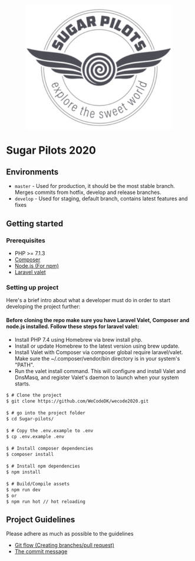<p align="center">
<img src="https://github.com/jannickholm/Sugar-pilots/blob/develop/SugarPilots_logo-300x253.png" align="center" width="400" alt="Project logo">
</p>

# Sugar Pilots 2020

## Environments
* `master` - Used for production, it should be the most stable branch. Merges commits from hotfix, develop and release branches.
* `develop` -  Used for staging, default branch, contains latest features and fixes

## Getting started

### Prerequisites
* PHP >= 7.1.3
* [Composer](https://getcomposer.org/)
* [Node.js (For npm)](https://nodejs.org/dist/v12.16.2/node-v12.16.2.pkg)
* [Laravel valet](https://laravel.com/docs/7.x/valet)

### Setting up project
Here's a brief intro about what a developer must do in order to start developing
the project further:


#### Before cloning the repo make sure you have Laravel Valet, Composer and node.js installed. Follow these steps for laravel valet:

* Install PHP 7.4 using Homebrew via brew install php.
* Install or update Homebrew to the latest version using brew update.
* Install Valet with Composer via composer global require laravel/valet. Make sure the ~/.composer/vendor/bin directory is in your system's "PATH".
* Run the valet install command. This will configure and install Valet and DnsMasq, and register Valet's daemon to launch when your system starts.


```shell
$ # Clone the project
$ git clone https://github.com/WeCodeDK/wecode2020.git

$ # go into the project folder
$ cd Sugar-pilots/

$ # Copy the .env.example to .env
$ cp .env.example .env

$ # Install composer dependencies
$ composer install

$ # Install npm dependencies
$ npm install

$ # Build/Compile assets
$ npm run dev
$ or
$ npm run hot // hot reloading
```

## Project Guidelines
Please adhere as much as possible to the guidelines
* [Git flow (Creating branches/pull request)](docs/git-flow.md)
* [The commit message](docs/commit-guidelines.md)
